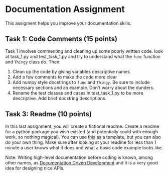 # Documentation Assignment

This assigment helps you improve your documentation skills.

## Task 1: Code Comments (15 points)

Task 1 involves commenting and cleaning up some poorly written code.
look at task_1.py and test_task_1.py and try to understand what the 
`func` function and `Thingy` class do. Then:

1. Clean up the code by giving variables descriptive names
2. Add a few comments to make the code more clear
3. Add numpy style docstrings to `func` and `Thingy`. Be sure to include necessary sections and an example. Don't worry about the dunders.
4. Rename the test classes and cases in test_task_1.py to be more descriptive. Add brief docstring descriptions.


## Task 3: Readme (10 points)

In this last assignment, you will create a fictional readme. Create a readme
for a python package you wish existed (and potentially could with enough 
work, so nothing magical). You can use 
[this](https://github.com/banesullivan/README) as a template, but you can also
do your own thing. Make sure after looking at your readme for less than 1 minute
a user knows what it does and what a basic code example looks like.

Note: Writing high-level documentation before coding is known, among other names,
as [Documentation Driven Development](https://gist.github.com/zsup/9434452) and it
is a very good idea for designing nice APIs.
